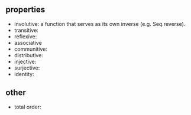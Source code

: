 properties
----------

- involutive: a function that serves as its own inverse (e.g. Seq.reverse).
- transitive:
- reflexive:
- associative
- communitive:
- distributive:
- injective:
- surjective:
- identity:

other
-----

- total order:

